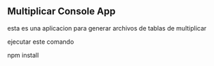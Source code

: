## Multiplicar Console App

esta es una aplicacion para generar archivos de tablas de multiplicar

ejecutar este comando

npm install